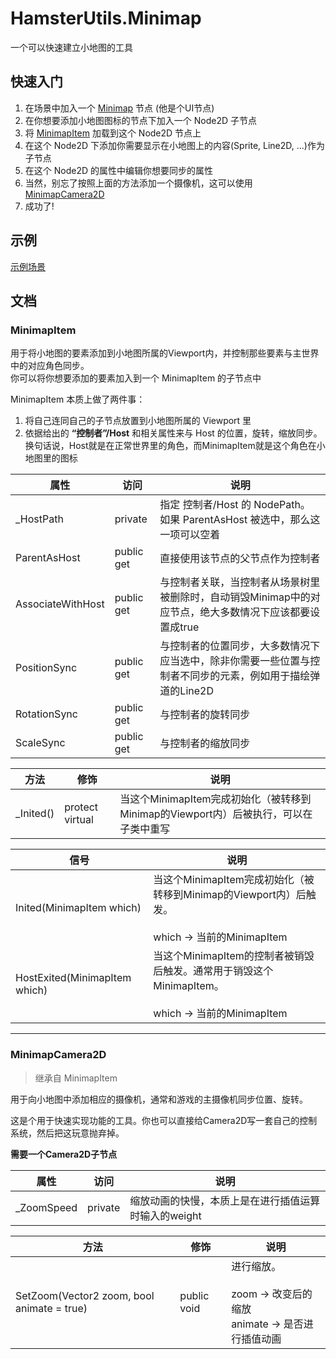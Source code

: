# HamsterUtils.Minimap
一个可以快速建立小地图的工具

## 快速入门
1. 在场景中加入一个 [Minimap](Minimap.tscn) 节点 (他是个UI节点)
2. 在你想要添加小地图图标的节点下加入一个 Node2D 子节点
3. 将 [MinimapItem](MinimapItem.cs) 加载到这个 Node2D 节点上  
4. 在这个 Node2D 下添加你需要显示在小地图上的内容(Sprite, Line2D, ...)作为子节点
5. 在这个 Node2D 的属性中编辑你想要同步的属性
6. 当然，别忘了按照上面的方法添加一个摄像机，这可以使用 [MinimapCamera2D](MinimapCamera2D.cs)
7. 成功了!

## 示例
[示例场景](example/minimap_demo.tscn)

## 文档
### MinimapItem
用于将小地图的要素添加到小地图所属的Viewport内，并控制那些要素与主世界中的对应角色同步。  
你可以将你想要添加的要素加入到一个 MinimapItem 的子节点中  

MinimapItem 本质上做了两件事：  
1. 将自己连同自己的子节点放置到小地图所属的 Viewport 里
2. 依据给出的 **“控制者”/Host** 和相关属性来与 Host 的位置，旋转，缩放同步。换句话说，Host就是在正常世界里的角色，而MinimapItem就是这个角色在小地图里的图标

| 属性              | 访问       | 说明                                                                                                       |
| ----------------- | ---------- | ---------------------------------------------------------------------------------------------------------- |
| _HostPath         | private    | 指定 控制者/Host 的 NodePath。 如果 ParentAsHost 被选中，那么这一项可以空着                                |
| ParentAsHost      | public get | 直接使用该节点的父节点作为控制者                                                                           |
| AssociateWithHost | public get | 与控制者关联，当控制者从场景树里被删除时，自动销毁Minimap中的对应节点，绝大多数情况下应该都要设置成true    |
| PositionSync      | public get | 与控制者的位置同步，大多数情况下应当选中，除非你需要一些位置与控制者不同步的元素，例如用于描绘弹道的Line2D |
| RotationSync      | public get | 与控制者的旋转同步                                                                                         |
| ScaleSync         | public get | 与控制者的缩放同步                                                                                         |

| 方法      | 修饰            | 说明                                                                                 |
| --------- | --------------- | ------------------------------------------------------------------------------------ |
| _Inited() | protect virtual | 当这个MinimapItem完成初始化（被转移到Minimap的Viewport内）后被执行，可以在子类中重写 |

| 信号                          | 说明                                                                                                  |
| ----------------------------- | ----------------------------------------------------------------------------------------------------- |
| Inited(MinimapItem which)     | 当这个MinimapItem完成初始化（被转移到Minimap的Viewport内）后触发。<br><br>which → 当前的MinimapItem   |
| HostExited(MinimapItem which) | 当这个MinimapItem的控制者被销毁后触发。通常用于销毁这个MinimapItem。<br><br>which → 当前的MinimapItem |

***
### MinimapCamera2D
> 继承自 MinimapItem  

用于向小地图中添加相应的摄像机，通常和游戏的主摄像机同步位置、旋转。

这是个用于快速实现功能的工具。你也可以直接给Camera2D写一套自己的控制系统，然后把这玩意抛弃掉。

**需要一个Camera2D子节点**

| 属性       | 访问    | 说明                                                 |
| ---------- | ------- | ---------------------------------------------------- |
| _ZoomSpeed | private | 缩放动画的快慢，本质上是在进行插值运算时输入的weight |

|方法|修饰|说明|
|-|-|-|
|SetZoom(Vector2 zoom, bool animate = true)|public void|进行缩放。<br><br>zoom → 改变后的缩放<br>animate → 是否进行插值动画|
